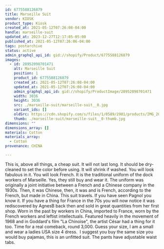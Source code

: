 ```yaml
---
id: 6775588126879
title: Marseille Suit
vendor: KIOSK
product_type: Kiosk
created_at: 2021-05-12T07:26:08-04:00
handle: marseille-suit
updated_at: 2023-12-27T12:17:05-05:00
published_at: 2021-05-12T07:26:06-04:00
tags: postarchive
status: active
admin_graphql_api_id: gid://shopify/Product/6775588126879
images:
  - id: 28952098701471
    alt: Marseille Suit
    position: 1
    product_id: 6775588126879
    created_at: 2021-05-12T07:26:08-04:00
    updated_at: 2021-05-12T07:26:08-04:00
    admin_graphql_api_id: gid://shopify/ProductImage/28952098701471
    width: 3036
    height: 3036
    src: ./marseille-suit/marseille-suit__0.jpg
    variant_ids: []
    oldSrc: https://cdn.shopify.com/s/files/1/0589/2901/products/IMG_20191126_233542.jpg?v=1620818768
    thumb: ./marseille-suit/marseille-suit__0-thumb.jpg
dimensions: ""
dimensions_array: []
materials: Cotton
materials_array:
  - Cotton
provenance: CHINA

---
```


This is, above all things, a cheap suit. It will not last long. It should be dry-cleaned to set the color before using. It will shrink if washed. You will look fabulous in it. You will look French. It is the traditional uniform of the dock workers of Marseille. Yes, they still buy and wear it. The uniform was originally a joint initiative between a French and a Chinese company in the 1930s. Then, it was Chinese, then, it was and is French, according to the French, but made in China. This suit travels. If you have seen Pagnol you know it. If you have a thing for France in the 70s you will now notice it was rediscovered by AgnesB back then and sold in great quantities from her first shop. Worn in the past by workers in China, imported to France, worn by the French workers and leftist intellectuals. Featured heavily in the movement of 1968 and in Goddard's film "La Chinoise", the artist César had a thing for it too. Time for a real comeback, round 3,000. Guess your size, I am a small and wear a ladies USA size 4 dress.  I suggest you buy the same size you would buy pajamas, this is an unfitted suit. The pants have adjustable waist tabs.